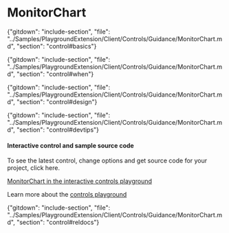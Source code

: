 ﻿# MonitorChart

{"gitdown": "include-section", "file": "../Samples/PlaygroundExtension/Client/Controls/Guidance/MonitorChart.md", "section": "control#basics"}

<!-- TODO get an IMAGE to embed here -->

<!-- TODO get an SAMPLE CODE to embed here -->

{"gitdown": "include-section", "file": "../Samples/PlaygroundExtension/Client/Controls/Guidance/MonitorChart.md", "section": "control#when"}

{"gitdown": "include-section", "file": "../Samples/PlaygroundExtension/Client/Controls/Guidance/MonitorChart.md", "section": "control#design"}

{"gitdown": "include-section", "file": "../Samples/PlaygroundExtension/Client/Controls/Guidance/MonitorChart.md", "section": "control#devtips"}

#### Interactive control and sample source code
To see the latest control, change options and get source code for your project, click here.

<a href="https://ms.portal.azure.com/?Microsoft_Azure_Playground=true#blade/Microsoft_Azure_Playground/ControlsIndexBlade/MonitorChart_create_Playground" target="_blank">MonitorChart in the interactive controls playground</a>

Learn more about the [controls playground](./top-extensions-controls-playground.md)

{"gitdown": "include-section", "file": "../Samples/PlaygroundExtension/Client/Controls/Guidance/MonitorChart.md", "section": "control#reldocs"}
